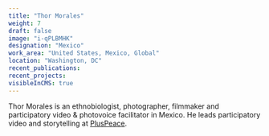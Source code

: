 ```yaml
---
title: "Thor Morales"
weight: 7
draft: false
image: "i-qPLBMHK"
designation: "Mexico"
work_area: "United States, Mexico, Global"
location: "Washington, DC"
recent_publications:
recent_projects:
visibleInCMS: true
---
```


Thor Morales is an ethnobiologist, photographer, filmmaker and participatory video & photovoice facilitator in Mexico. He leads participatory video and storytelling at [PlusPeace](https://www.pluspeace.org/).
